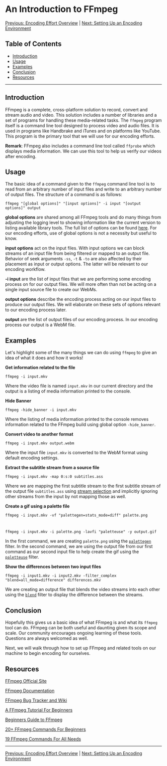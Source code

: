# An Introduction to FFmpeg

[Previous: Encoding Effort Overview](/encoding) | [Next: Setting Up an Encoding Environment](/encoding/setup)

## Table of Contents

* [Introduction](#introduction)
* [Usage](#usage)
* [Examples](#examples)
* [Conclusion](#conclusion)
* [Resources](#Resources)

---

## Introduction

FFmpeg is a complete, cross-platform solution to record, convert and stream audio and video. This solution includes a number of libraries and a set of programs for handling these media-related tasks. The `ffmpeg` program itself is a command line tool designed to process video and audio files. It is used in programs like Handbrake and iTunes and on platforms like YouTube. This program is the primary tool that we will use for our encoding efforts.

**Remark**: FFmpeg also includes a command line tool called `ffprobe` which displays media information. We can use this tool to help us verify our videos after encoding.

## Usage

The basic idea of a command given to the `ffmpeg` command line tool is to read from an arbitrary number of input files and write to an arbitrary number of output files. The structure of a command is as follows:

    ffmpeg "[global options]" "[input options]" -i input "[output options]" output

**global options** are shared among all FFmpeg tools and do many things from adjusting the logging level to showing information like the current version to listing available library tools. The full list of options can be found [here](https://ffmpeg.org/ffmpeg.html#Generic-options). For our encoding efforts, use of global options is not a necessity but useful to know.

**input options** act on the input files. With input options we can block streams of an input file from being filtered or mapped to an output file. Behavior of seek arguments `-ss`, `-t` & `-to` are also affected by their placement as input or output options. The latter will be relevant to our encoding workflow.

**-i input** are the list of input files that we are performing some encoding process on for our output files. We will more often than not be acting on a single input source file to create our WebMs.

**output options** describe the encoding process acting on our input files to produce our output files. We will elaborate on these sets of options relevant to our encoding process later.

**output** are the list of output files of our encoding process. In our encoding process our output is a WebM file.

## Examples

Let's highlight some of the many things we can do using `ffmpeg` to give an idea of what it does and how it works!

**Get information related to the file**

    ffmpeg -i input.mkv

Where the video file is named `input.mkv` in our current directory and the output is a listing of media information printed to the console.

**Hide Banner**

    ffmpeg -hide_banner -i input.mkv

Where the listing of media information printed to the console removes information related to the FFmpeg build using global option `-hide_banner`.

**Convert video to another format**

    ffmpeg -i input.mkv output.webm

Where the input file `input.mkv` is converted to the WebM format using default encoding settings.

**Extract the subtitle stream from a source file**

    ffmpeg -i input.mkv -map 0:s:0 subtitles.ass

Where we are mapping the first subtitle stream to the first subtitle stream of the output file `subtitles.ass` using [stream selection](https://ffmpeg.org/ffmpeg.html#Stream-selection) and implicitly ignoring other streams from the input by not mapping those as well.

**Create a gif using a palette file**

    ffmpeg -i input.mkv -vf "palettegen=stats_mode=diff" palette.png

#

    ffmpeg -i input.mkv -i palette.png -lavfi "paletteuse" -y output.gif

In the first command, we are creating `palette.png` using the [`palettegen`](https://ffmpeg.org/ffmpeg-filters.html#palettegen-1) filter. In the second command, we are using the output file from our first command as our second input file to help create the gif using the [`paletteuse`](https://ffmpeg.org/ffmpeg-filters.html#paletteuse) filter.

**Show the differences between two input files**

    ffmpeg -i input1.mkv -i input2.mkv -filter_complex "blend=all_mode=difference" differences.mkv

We are creating an output file that blends the video streams into each other using the [`blend`](https://ffmpeg.org/ffmpeg-filters.html#blend-1) filter to display the difference between the streams.

## Conclusion

Hopefully this gives us a basic idea of what FFmpeg is and what its `ffmpeg` tool can do. FFmpeg can be both useful and daunting given its scope and scale. Our community encourages ongoing learning of these tools. Questions are always welcomed as well.

Next, we will walk through how to set up FFmpeg and related tools on our machine to begin encoding for ourselves.

## Resources

[FFmpeg Official Site](https://ffmpeg.org/)

[FFmpeg Documentation](https://ffmpeg.org/ffmpeg.html)

[FFmpeg Bug Tracker and Wiki](https://trac.ffmpeg.org/)

[A FFmpeg Tutorial For Beginners](http://keycorner.org/pub/text/doc/ffmpeg-tutorial.htm)

[Beginners Guide to FFmpeg](https://www.codediesel.com/data/pdf/Beginners-Guide-to-FFmpeg.pdf)

[20+ FFmpeg Commands For Beginners](https://www.ostechnix.com/20-ffmpeg-commands-beginners/)

[19 FFmpeg Commands For All Needs](https://catswhocode.com/ffmpeg-commands/)

---

[Previous: Encoding Effort Overview](/encoding) | [Next: Setting Up an Encoding Environment](/encoding/setup)
